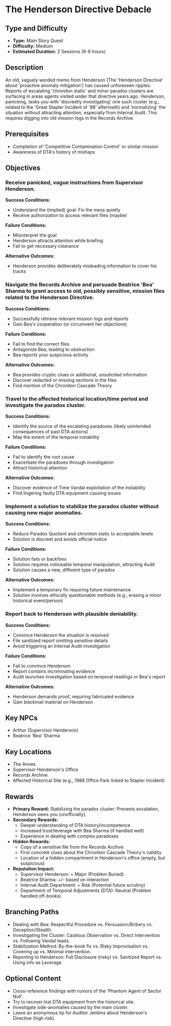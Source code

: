 # The Henderson Directive Debacle

## Type and Difficulty
- **Type:** Main Story Quest
- **Difficulty:** Medium
- **Estimated Duration:** 2 Sessions (6-8 hours)

## Description
An old, vaguely worded memo from Henderson (The 'Henderson Directive' about 'proactive anomaly mitigation') has caused unforeseen ripples. Reports of escalating 'chroniton static' and minor paradox clusters are surfacing in areas agents visited under that directive years ago. Henderson, panicking, tasks you with 'discreetly investigating' one such cluster (e.g., related to the 'Great Stapler Incident of '88' aftermath) and 'normalizing' the situation without attracting attention, especially from Internal Audit. This requires digging into old mission logs in the Records Archive.

## Prerequisites
- Completion of 'Competitive Contamination Control' or similar mission
- Awareness of DTA's history of mishaps

## Objectives
### Receive panicked, vague instructions from Supervisor Henderson.

**Success Conditions:**
- Understand the (implied) goal: Fix the mess quietly
- Receive authorization to access relevant files (maybe)

**Failure Conditions:**
- Misinterpret the goal
- Henderson attracts attention while briefing
- Fail to get necessary clearance

**Alternative Outcomes:**
- Henderson provides deliberately misleading information to cover his tracks
### Navigate the Records Archive and persuade Beatrice 'Bea' Sharma to grant access to old, possibly sensitive, mission files related to the Henderson Directive.

**Success Conditions:**
- Successfully retrieve relevant mission logs and reports
- Gain Bea's cooperation (or circumvent her objections)

**Failure Conditions:**
- Fail to find the correct files
- Antagonize Bea, leading to obstruction
- Bea reports your suspicious activity

**Alternative Outcomes:**
- Bea provides cryptic clues or additional, unsolicited information
- Discover redacted or missing sections in the files
- Find mention of the Chroniton Cascade Theory
### Travel to the affected historical location/time period and investigate the paradox cluster.

**Success Conditions:**
- Identify the source of the escalating paradoxes (likely unintended consequences of past DTA actions)
- Map the extent of the temporal instability

**Failure Conditions:**
- Fail to identify the root cause
- Exacerbate the paradoxes through investigation
- Attract historical attention

**Alternative Outcomes:**
- Discover evidence of Time Vandal exploitation of the instability
- Find lingering faulty DTA equipment causing issues
### Implement a solution to stabilize the paradox cluster without causing new major anomalies.

**Success Conditions:**
- Reduce Paradox Quotient and chroniton static to acceptable levels
- Solution is discreet and avoids official notice

**Failure Conditions:**
- Solution fails or backfires
- Solution requires noticeable temporal manipulation, attracting Audit
- Solution causes a new, different type of paradox

**Alternative Outcomes:**
- Implement a temporary fix requiring future maintenance
- Solution involves ethically questionable methods (e.g., erasing a minor historical event/person)
### Report back to Henderson with plausible deniability.

**Success Conditions:**
- Convince Henderson the situation is resolved
- File sanitized report omitting sensitive details
- Avoid triggering an Internal Audit investigation

**Failure Conditions:**
- Fail to convince Henderson
- Report contains incriminating evidence
- Audit launches investigation based on temporal readings or Bea's report

**Alternative Outcomes:**
- Henderson demands proof, requiring fabricated evidence
- Gain blackmail material on Henderson

## Key NPCs
- Arthur (Supervisor Henderson)
- Beatrice 'Bea' Sharma

## Key Locations
- The Annex
- Supervisor Henderson's Office
- Records Archive
- Affected Historical Site (e.g., 1988 Office Park linked to Stapler Incident)

## Rewards
- **Primary Reward:** Stabilizing the paradox cluster: Prevents escalation, Henderson owes you (unofficially).
- **Secondary Rewards:**
  - Deeper understanding of DTA history/incompetence
  - Increased trust/leverage with Bea Sharma (if handled well)
  - Experience in dealing with complex paradoxes
- **Hidden Rewards:**
  - Copy of a sensitive file from the Records Archive
  - First concrete clues about the Chroniton Cascade Theory's validity
  - Location of a hidden compartment in Henderson's office (empty, but suspicious)
- **Reputation Impact:**
  - Supervisor Henderson: + Major (Problem Buried)
  - Beatrice Sharma: +/- based on interaction
  - Internal Audit Department: + Risk (Potential future scrutiny)
  - Department of Temporal Adjustments (DTA): Neutral (Problem handled off-books)

## Branching Paths
- Dealing with Bea: Respectful Procedure vs. Persuasion/Bribery vs. Deception/Stealth.
- Investigating the Cluster: Cautious Observation vs. Direct Intervention vs. Following Vandal leads.
- Stabilization Method: By-the-book fix vs. Risky Improvisation vs. Covering up vs. Minimal intervention.
- Reporting to Henderson: Full Disclosure (risky) vs. Sanitized Report vs. Using info as Leverage.

## Optional Content
- Cross-reference findings with rumors of the 'Phantom Agent of Sector Null'.
- Try to recover lost DTA equipment from the historical site.
- Investigate side-anomalies caused by the main cluster.
- Leave an anonymous tip for Auditor Jenkins about Henderson's Directive (high risk).
